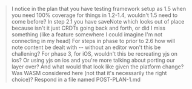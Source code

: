 > I notice in the plan that you have testing framework setup as 1.5 when you need 100% coverage for things in 1.2-1.4, wouldn't 1.5 need to come before?
> In step 2.1 you have saveNote which looks out of place because isn't it just CRDTs going back and forth, or did I miss something (like a feature somewhere I could imagine I'm not connecting in my head)
> For steps in phase to prior to 2.6 how will note content be dealt with -- without an editor won't this be challening?
> For phase 3, for iOS, wouldn't this be recreating yjs on ios? Or using yjs on ios and you're more talking about porting our layer over? And what would that look like given the platform change? Was WASM
> considered here (not that it's necessarily the right choice)?
> Respond in a file named POST-PLAN-1.md
